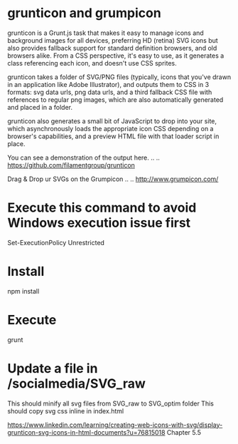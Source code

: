 # grunticon and grumpicon

grunticon is a Grunt.js task that makes it easy to manage icons and background images for all devices, preferring HD (retina) SVG icons but also provides fallback support for standard definition browsers, and old browsers alike. From a CSS perspective, it's easy to use, as it generates a class referencing each icon, and doesn't use CSS sprites.

grunticon takes a folder of SVG/PNG files (typically, icons that you've drawn in an application like Adobe Illustrator), and outputs them to CSS in 3 formats: svg data urls, png data urls, and a third fallback CSS file with references to regular png images, which are also automatically generated and placed in a folder.

grunticon also generates a small bit of JavaScript to drop into your site, which asynchronously loads the appropriate icon CSS depending on a browser's capabilities, and a preview HTML file with that loader script in place.

You can see a demonstration of the output here.
..
..
https://github.com/filamentgroup/grunticon

Drag & Drop ur SVGs on the Grumpicon
..
..
http://www.grumpicon.com/

# Execute this command to avoid Windows execution issue first

Set-ExecutionPolicy Unrestricted

# Install

npm install

# Execute

grunt

# Update a file in /socialmedia/SVG_raw

This should minify all svg files from SVG_raw to SVG_optim folder
This should copy svg css inline in index.html

https://www.linkedin.com/learning/creating-web-icons-with-svg/display-grunticon-svg-icons-in-html-documents?u=76815018
Chapter 5.5
